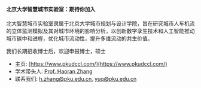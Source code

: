 #### 北京大学智慧城市实验室：期待你加入

北大智慧城市实验室隶属于北京大学城市规划与设计学院，旨在研究城市人车机流的立体监测模拟及其对城市环境的影响分析，以创新数字孪生技术和人工智能推动城市碳中和进程，优化城市流动性，提升多维流动的共生价值。

我们长期招收博士后，欢迎申报博士，硕士

- 主页: [https://www.pkudccl.com/](https://www.pkudccl.com/)
- 学术带头人: [Prof. Haoran Zhang](https://urban.pkusz.edu.cn/info/1013/3002.htm)
- 联系我们: h.zhang@pku.edu.cn, yuq@pku.edu.cn
